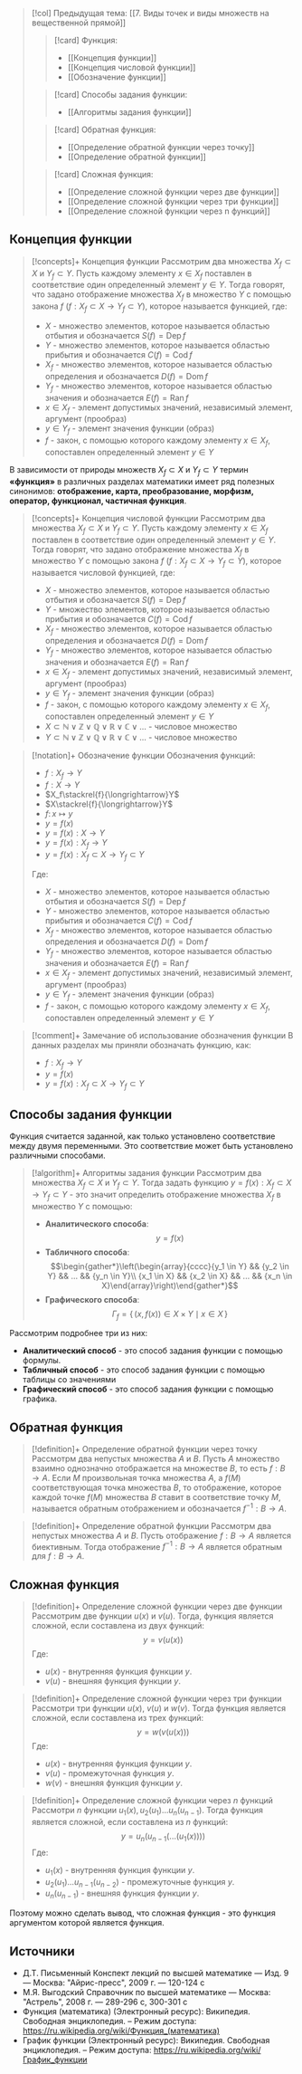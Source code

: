 > [!col] Предыдущая тема: [[7. Виды точек и виды множеств на вещественной прямой]]
>> [!card] Функция:
>> * [[Концепция функции]]
>> * [[Концепция числовой функции]]
>> * [[Обозначение функции]]
>
>> [!card] Способы задания функции:
>> * [[Алгоритмы задания функции]]
>
>> [!card] Обратная функция:
>>* [[Определение обратной функции через точку]]
>>* [[Определение обратной функции]]
> 
>> [!card] Сложная функция:
>>* [[Определение сложной функции через две функции]]
>>* [[Определение сложной функции через три функции]]
>>* [[Определение сложной функции через n функций]]
> 

## Концепция функции
> [!concepts]+ Концепция функции
> Рассмотрим два множества $X_f \subset X$ и $Y_f \subset Y$. Пусть каждому элементу $x \in X_f$ поставлен в соответствие один определенный элемент $y \in Y$. Тогда говорят, что задано отображение множества $X_f$ в множество $Y$ с помощью закона $f$ $(f: X_f \subset X \rightarrow Y_f \subset Y)$, которое называется функцией, где:
> * $X$ - множество элементов, которое называется областью отбытия и обозначается $S(f) = \operatorname{Dep} f$
> * $Y$ - множество элементов, которое называется областью прибытия и обозначается $C(f) = \operatorname{Cod} f$
> * $X_f$ - множество элементов, которое называется областью определения и обозначается $D(f) = \operatorname{Dom} f$
> * $Y_f$ - множество элементов, которое называется областью значения и обозначается $E(f) = \operatorname{Ran} f$
> * $x \in X_f$ - элемент допустимых значений, независимый элемент, аргумент (прообраз)
> * $y \in Y_f$ - элемент значения функции (образ)
> * $f$ - закон, с помощью которого каждому элементу $x \in X_f$, сопоставлен определенный элемент $y \in Y$

В зависимости от природы множеств $X_f \subset X$ и $Y_f \subset Y$ термин **«функция»** в различных разделах математики имеет ряд полезных синонимов: **отображение, карта, преобразование, морфизм, оператор, функционал, частичная функция**.

> [!concepts]+ Концепция числовой функции
> Рассмотрим два множества $X_f \subset X$ и $Y_f \subset Y$. Пусть каждому элементу $x \in X_f$ поставлен в соответствие один определенный элемент $y \in Y$. Тогда говорят, что задано отображение множества $X_f$ в множество $Y$ с помощью закона $f$ $(f: X_f \subset X \rightarrow Y_f \subset Y)$, которое называется числовой функцией, где:
> * $X$ - множество элементов, которое называется областью отбытия и обозначается $S(f) = \operatorname{Dep} f$
> * $Y$ - множество элементов, которое называется областью прибытия и обозначается $C(f) = \operatorname{Cod} f$
> * $X_f$ - множество элементов, которое называется областью определения и обозначается $D(f) = \operatorname{Dom} f$
> * $Y_f$ - множество элементов, которое называется областью значения и обозначается $E(f) = \operatorname{Ran} f$
> * $x \in X_f$ - элемент допустимых значений, независимый элемент, аргумент (прообраз)
> * $y \in Y_f$ - элемент значения функции (образ)
> * $f$ - закон, с помощью которого каждому элементу $x \in X_f$, сопоставлен определенный элемент $y \in Y$
> * $X \subset \mathbb N \vee \mathbb Z \vee \mathbb Q \vee \mathbb R \vee \mathbb C  \vee ...$ - числовое  множество
> * $Y \subset \mathbb N \vee \mathbb Z \vee \mathbb Q \vee \mathbb R \vee \mathbb C  \vee ...$ - числовое множество

> [!notation]+ Обозначение функции
> Обозначения функций:
> * $f:X_f\to Y$
> * $f:X \to Y$
> * $X_f\stackrel{f}{\longrightarrow}Y$
> * $X\stackrel{f}{\longrightarrow}Y$
> * $f\colon x\mapsto y$
> * $y=f(x)$
> * $y=f(x): X \rightarrow Y$
> * $y=f(x): X_f \rightarrow Y$
> * $y=f(x):X_f \subset X \rightarrow Y_f \subset Y$
> 
> Где:
> * $X$ - множество элементов, которое называется областью отбытия и обозначается $S(f) = \operatorname{Dep} f$
> * $Y$ - множество элементов, которое называется областью прибытия и обозначается $C(f) = \operatorname{Cod} f$
> * $X_f$ - множество элементов, которое называется областью определения и обозначается $D(f) = \operatorname{Dom} f$
> * $Y_f$ - множество элементов, которое называется областью значения и обозначается $E(f) = \operatorname{Ran} f$
> * $x \in X_f$ - элемент допустимых значений, независимый элемент, аргумент (прообраз)
> * $y \in Y_f$ - элемент значения функции (образ)
> * $f$ - закон, с помощью которого каждому элементу $x \in X_f$, сопоставлен определенный элемент $y \in Y$

> [!comment]+ Замечание об использование обозначения функции
> В данных разделах мы приняли обозначать функцию, как:  
> * $f:X_f\to Y$
> * $y=f(x)$
> * $y=f(x):X_f \subset X \rightarrow Y_f \subset Y$

## Способы задания функции
Функция считается заданной, как только установлено соответствие между двумя переменными. Это соответствие может быть установлено различными способами. 

> [!algorithm]+ Алгоритмы задания функции
> Рассмотрим два множества $X_f \subset X$ и $Y_f \subset Y$. Тогда задать функцию $y=f(x):X_f \subset X \rightarrow Y_f \subset Y$ - это значит определить отображение множества $X_f$ в множество $Y$ c помощью:   
> * **Аналитического способа**: $$y = f(x)$$ 
> * **Табличного способа**: $$\begin{gather*}\left(\begin{array}{cccc}{y_1 \in Y}  && {y_2 \in Y} && ... && {y_n \in Y}\\ {x_1 \in X} && {x_2 \in X} && ... && {x_n \in X}\end{array}\right)\end{gather*}$$
> * **Графического способа**: $$\Gamma_f=\{\,(x,f(x))\in X\times Y\mid x\in X\,\}$$ 

Рассмотрим подробнее три из них: 
* **Аналитический способ** - это способ задания функции с помощью формулы.
* **Табличный способ** - это способ задания функции с помощью таблицы со значениями
* **Графический способ** - это способ задания функции с помощью графика. 

## Обратная функция
> [!definition]+ Определение обратной функции через точку
> Рассмотрм два непустых множества $A$ и $B$. Пусть $A$ множество взаимно однозначно отображается на множестве $B$, то есть $f: B \rightarrow A$. Если $M$ произвольная точка множества $A$, а $f(M)$ соответствующая точка множества $B$, то отображение, которое каждой точке $f(M)$ множества $B$ ставит в соответствие точку $M$, называется обратным отображением и обозначается $f^{-1}: B \rightarrow A$.

> [!definition]+ Определение обратной функции
> Рассмотрм два непустых множества $A$ и $B$. Пусть отображение $f: B \rightarrow A$ является биективным. Тогда отображение $f^{-1}: B \rightarrow A$ является обратным для $f: B \rightarrow A$.

## Сложная функция
> [!definition]+ Определение сложной функции через две функции
> Рассмотрим две функции $u(x)$ и $v(u)$. Тогда, функция является сложной, если составлена из двух функций: 
> $$y = v\big(u(x)\big)$$
> Где:
> * $u(x)$ - внутренняя функция функции $y$.
> * $v(u)$ - внешняя функция функции $y$.

> [!definition]+ Определение сложной функции через три функции
> Рассмотри три функции $u(x)$, $v(u)$ и $w(v)$. Тогда функция является сложной, если составлена из трех функций: $$y = w\Big(v\big(u(x)\big)\Big)$$
> Где:
> * $u(x)$ - внутренняя функция функции $y$.
> * $v(u)$ - промежуточная функция $y$.
> * $w(v)$ - внешняя функция функции $y$.

> [!definition]+ Определение сложной функции через $n$ функций
> Рассмотри $n$ функции $u_1(x), u_2(u_1) ... u_n(u_{n-1})$. Тогда функция является сложной, если составлена из $n$ функций: $$y = u_n\Big(u_{n-1}\big(...\big(u_1(x)\big)\big)\Big)$$
> Где:
> * $u_1(x)$ - внутренняя функция функции $y$.
> * $u_2(u_1)...u_{n-1}(u_{n-2})$ - промежуточные функция $y$.
> * $u_n(u_{n-1})$ - внешняя функция функции $y$.

Поэтому можно сделать вывод, что сложная функция - это функция аргументом которой является функция. 

## Источники
* Д.Т. Письменный Конспект лекций по высшей математике _—_ Изд. 9 — Москва: "Айрис-пресс", 2009 г. — 120-124 с
* М.Я. Выгодский Справочник по высшей математике — Москва: "Астрель", 2008 г. — 289-296 с, 300-301 с
* Функция (математика) (Электронный ресурс): Википедия. Свободная энциклопедия. – Режим доступа: https://ru.wikipedia.org/wiki/Функция_(математика)
* График функции (Электронный ресурс): Википедия. Свободная энциклопедия. – Режим доступа: https://ru.wikipedia.org/wiki/График_функции